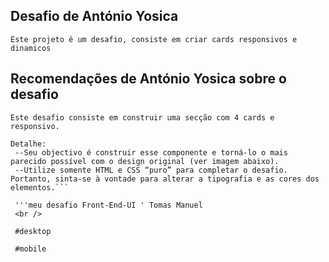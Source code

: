 ## Desafio de António Yosica 
 ```Este projeto é um desafio, consiste em criar cards responsivos e dinamicos```
 
 ## Recomendações de António Yosica sobre o desafio
```D#3 - Secção de quatro cards responsivo
Este desafio consiste em construir uma secção com 4 cards e responsivo.

Detalhe:
 --Seu objectivo é construir esse componente e torná-lo o mais parecido possível com o design original (ver imagem abaixo).
 --Utilize somente HTML e CSS “puro” para completar o desafio. Portanto, sinta-se à vontade para alterar a tipografia e as cores dos elementos.```

 '''meu desafio Front-End-UI ' Tomas Manuel
 <br />

 #desktop
 
 #mobile
